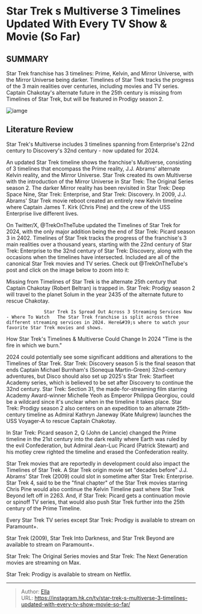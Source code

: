 # Star Trek s Multiverse 3 Timelines Updated With Every TV Show &amp; Movie (So Far)


## SUMMARY 



  Star Trek franchise has 3 timelines: Prime, Kelvin, and Mirror Universe, with the Mirror Universe being darker.   Timelines of Star Trek tracks the progress of the 3 main realities over centuries, including movies and TV series.   Captain Chakotay&#39;s alternate future in the 25th century is missing from Timelines of Star Trek, but will be featured in Prodigy season 2.  

![iamge](https://static1.srcdn.com/wordpress/wp-content/uploads/2023/03/captain-burnham-picard-pike-star-trek.jpg)

## Literature Review

Star Trek&#39;s Multiverse includes 3 timelines spanning from Enterprise&#39;s 22nd century to Discovery&#39;s 32nd century - now updated for 2024.




An updated Star Trek timeline shows the franchise&#39;s Multiverse, consisting of 3 timelines that encompass the Prime reality, J.J. Abrams&#39; alternate Kelvin reality, and the Mirror Universe. Star Trek created its own Multiverse with the introduction of the Mirror Universe in Star Trek: The Original Series season 2. The darker Mirror reality has been revisited in Star Trek: Deep Space Nine, Star Trek: Enterprise, and Star Trek: Discovery. In 2009, J.J. Abrams&#39; Star Trek movie reboot created an entirely new Kelvin timeline where Captain James T. Kirk (Chris Pine) and the crew of the USS Enterprise live different lives.




On Twitter/X, @TrekOnTheTube updated the Timelines of Star Trek for 2024, with the only major addition being the end of Star Trek: Picard season 3 in 2402. Timelines of Star Trek tracks the progress of the franchise&#39;s 3 main realities over a thousand years, starting with the 22nd century of Star Trek: Enterprise to the 32nd century of Star Trek: Discovery, along with the occasions when the timelines have intersected. Included are all of the canonical Star Trek movies and TV series. Check out @TrekOnTheTube&#39;s post and click on the image below to zoom into it:


 

          






Missing from Timelines of Star Trek is the alternate 25th century that Captain Chakotay (Robert Beltran) is trapped in. Star Trek: Prodigy season 2 will travel to the planet Solum in the year 2435 of the alternate future to rescue Chakotay.




                  Star Trek Is Spread Out Across 3 Streaming Services Now - Where To Watch   The Star Trek franchise is split across three different streaming services in 2024. Here&#39;s where to watch your favorite Star Trek movies and shows.   


 How Star Trek&#39;s Timelines &amp; Multiverse Could Change In 2024 
&#34;Time is the fire in which we burn.&#34;
         

2024 could potentially see some significant additions and alterations to the Timelines of Star Trek. Star Trek: Discovery season 5 is the final season that ends Captain Michael Burnham&#39;s (Sonequa Martin-Green) 32nd-century adventures, but Disco should also set up 2025&#39;s Star Trek: Starfleet Academy series, which is believed to be set after Discovery to continue the 32nd century. Star Trek: Section 31, the made-for-streaming film starring Academy Award-winner Michelle Yeoh as Emperor Philippa Georgiou, could be a wildcard since it&#39;s unclear when in the timeline it takes place. Star Trek: Prodigy season 2 also centers on an expedition to an alternate 25th-century timeline as Admiral Kathryn Janeway (Kate Mulgrew) launches the USS Voyager-A to rescue Captain Chakotay.






In Star Trek: Picard season 2, Q (John de Lancie) changed the Prime timeline in the 21st century into the dark reality where Earth was ruled by the evil Confederation, but Admiral Jean-Luc Picard (Patrick Stewart) and his motley crew righted the timeline and erased the Confederation reality.




Star Trek movies that are reportedly in development could also impact the Timelines of Star Trek. A Star Trek origin movie set &#34;decades before&#34; J.J. Abrams&#39; Star Trek (2009) could slot in sometime after Star Trek: Enterprise. Star Trek 4, said to be the &#34;final chapter&#34; of the Star Trek movies starring Chris Pine would also continue the Kelvin Timeline past where Star Trek Beyond left off in 2263. And, if Star Trek: Picard gets a continuation movie or spinoff TV series, that would also push Star Trek further into the 25th century of the Prime Timeline.



Every Star Trek TV series except Star Trek: Prodigy is available to stream on Paramount&#43;.


Star Trek (2009), Star Trek Into Darkness, and Star Trek Beyond are available to stream on Paramount&#43;.


Star Trek: The Original Series movies and Star Trek: The Next Generation movies are streaming on Max.


Star Trek: Prodigy is available to stream on Netflix.









---

> Author: [Ella](https://instagram.hk.cn/)  
> URL: https://instagram.hk.cn/tv/star-trek-s-multiverse-3-timelines-updated-with-every-tv-show-movie-so-far/  

